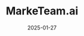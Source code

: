 ---  
layout: startup_page  
title: "MarkeTeam.ai"  
id: "marketeam.ai"  
permalink: "/marketeamaimarketeam.ai01272025/"  
website: "https://www.marketeam.ai/"  
funding_round: "Seed"  
funding_amount: "$3M"  
investors: "Ocean Azul Partners, Clive Sirkin, Dion Joannou, Mitch Mayers, Tony Weisman"  
about: "MarkeTeam.ai develops advanced AI technology for the marketing industry, offering autonomous marketing agents that collaborate with human teams. These agents handle comprehensive marketing tasks, from research and planning to execution and optimization, allowing companies to reallocate budgets from operational costs to growth initiatives."  
markets: "Marketing, AI, Business/Productivity Software, Media and Information Services (B2B), CloudTech & DevOps, SaaS, Artificial Intelligence & Machine Learning"  
hq: "Tel Aviv, Israel"  
founded_year: "2021"  
linkedin: "https://www.linkedin.com/company/marketeam-ai/"  
twitter: ""  
instagram: ""  
facebook: "https://www.facebook.com/100093852172095"  
crunchbase: ""  
pitchbook: "https://pitchbook.com/profiles/company/529786-36"  

date_display: "27-Jan-2025"  
date: "2025-01-27"

# SEO Optimization  
meta_title: "MarkeTeam.ai - Seed Funding ($3M)"  
meta_description: "MarkeTeam.ai, MarkeTeam.ai develops advanced AI technology for the marketing industry, offering autonomous marketing agents that collaborate with human teams. These..."  
meta_keywords: "MarkeTeam.ai, Marketing, AI, Business/Productivity Software, Media and Information Services (B2B), CloudTech & DevOps, SaaS, Artificial Intelligence & Machine Learning, Seed funding"  
canonical_url: "https://startup.projectstartups.com/marketeamaimarketeam.ai01272025/"  
---
